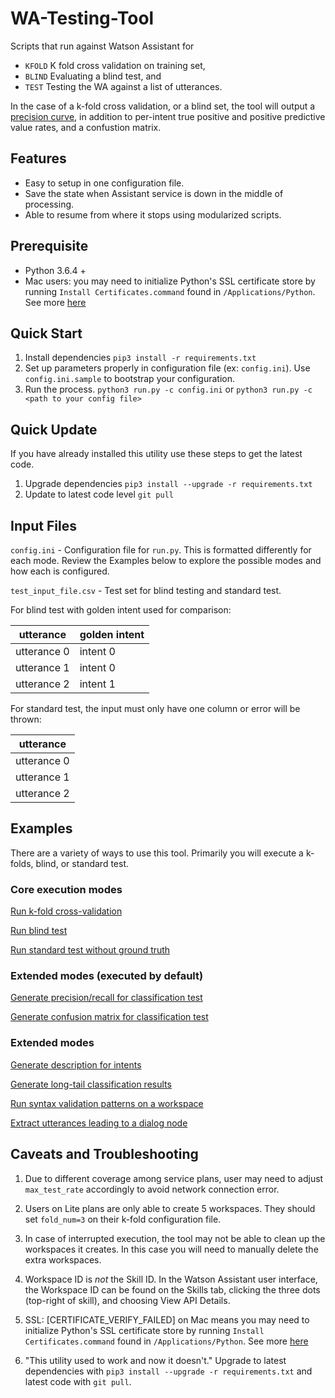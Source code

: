 # WA-Testing-Tool
Scripts that run against Watson Assistant for
  - `KFOLD` K fold cross validation on training set,
  - `BLIND` Evaluating a blind test, and
  - `TEST` Testing the WA against a list of utterances.

In the case of a k-fold cross validation, or a blind set, the tool will output
a [precision curve](precision_curve.md), in addition to per-intent true positive
and positive predictive value rates, and a confustion matrix.

## Features
- Easy to setup in one configuration file.
- Save the state when Assistant service is down in the middle of processing.
- Able to resume from where it stops using modularized scripts.

## Prerequisite
- Python 3.6.4 +
- Mac users: you may need to initialize Python's SSL certificate store by running `Install Certificates.command` found in `/Applications/Python`.  See more [here](https://github.com/cognitive-catalyst/WA-Testing-Tool/issues/38)


## Quick Start
1. Install dependencies `pip3 install -r requirements.txt`
2. Set up parameters properly in configuration file (ex: `config.ini`). Use `config.ini.sample` to bootstrap your configuration.
3. Run the process. `python3 run.py -c config.ini` or `python3 run.py -c <path to your config file>`

## Quick Update
If you have already installed this utility use these steps to get the latest code.
1. Upgrade dependencies `pip3 install --upgrade -r requirements.txt`
2. Update to latest code level `git pull`

## Input Files
`config.ini` - Configuration file for `run.py`.
This is formatted differently for each mode.  Review the Examples below to explore the possible modes and how each is configured.

`test_input_file.csv` - Test set for blind testing and standard test.

For blind test with golden intent used for comparison:

| utterance            | golden intent                            |
| -------------------- | ---------------------------------------- |
| utterance 0          | intent 0                                 |
| utterance 1          | intent 0                                 |
| utterance 2          | intent 1                                 |

For standard test, the input must only have one column or error will be thrown:

| utterance            |
| -------------------- |
| utterance 0          |
| utterance 1          |
| utterance 2          |


## Examples
There are a variety of ways to use this tool.  Primarily you will execute a k-folds, blind, or standard test.
### Core execution modes
[Run k-fold cross-validation](examples/kfold.md)

[Run blind test](examples/blind.md)

[Run standard test without ground truth](examples/standard-test.md)

### Extended modes (executed by default)
[Generate precision/recall for classification test](examples/intent-metrics.md)

[Generate confusion matrix for classification test](examples/confusion-matrix.md)

### Extended modes
[Generate description for intents](examples/intent-description.md)

[Generate long-tail classification results](examples/long-tail-scoring.md)

[Run syntax validation patterns on a workspace](validate_workspace/README.md)

[Extract utterances leading to a dialog node](extract_utterances/README.md)

## Caveats and Troubleshooting
1. Due to different coverage among service plans, user may need to adjust `max_test_rate` accordingly to avoid network connection error.

2. Users on Lite plans are only able to create 5 workspaces.  They should set `fold_num=3` on their k-fold configuration file.

3. In case of interrupted execution, the tool may not be able to clean up the workspaces it creates.  In this case you will need to manually delete the extra workspaces.

4. Workspace ID is *not* the Skill ID.  In the Watson Assistant user interface, the Workspace ID can be found on the Skills tab, clicking the three dots (top-right of skill), and choosing View API Details.

5. SSL: [CERTIFICATE_VERIFY_FAILED] on Mac means you may need to initialize Python's SSL certificate store by running `Install Certificates.command` found in `/Applications/Python`.  See more [here](https://github.com/cognitive-catalyst/WA-Testing-Tool/issues/38)

6. "This utility used to work and now it doesn't." Upgrade to latest dependencies with `pip3 install --upgrade -r requirements.txt` and latest code with `git pull`.
